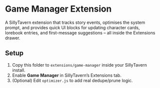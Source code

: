 # Game Manager Extension

A SillyTavern extension that tracks story events, optimises the system prompt, and provides quick UI blocks for updating character cards, lorebook entries, and first-message suggestions – all inside the Extensions drawer.

## Setup
1. Copy this folder to `extensions/game-manager` inside your SillyTavern install.
2. Enable **Game Manager** in SillyTavern’s Extensions tab.
3. (Optional) Edit `optimizer.js` to add real dedupe/prune logic.
